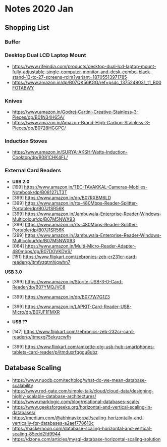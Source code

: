 # Notes 2020 Jan

## Shopping List
### Buffer

###  Desktop Dual LCD Laptop Mount
- https://www.rifeindia.com/products/desktop-dual-lcd-laptop-mount-fully-adjustable-single-computer-monitor-and-desk-combo-black-stand-13-to-27-screens-rclm?variant=18705513971785
- https://www.amazon.in/dp/B07QK56KGG/ref=psdc_1375248031_t1_B00FOTABWY

### Knives
- https://www.amazon.in/Godrej-Cartini-Creative-Stainless-3-Pieces/dp/B01N34H65A/
- https://www.amazon.in/Amazon-Brand-High-Carbon-Stainless-3-Pieces/dp/B0728HGGPC/

### Induction Stoves
- https://www.amazon.in/SURYA-AKSH-Watts-Induction-Cooktop/dp/B081CHK4FL/

### External Card Readers
- **USB 2.0**
- [199] https://www.amazon.in/TEC-TAVAKKAL-Cameras-Mobiles-Notebook/dp/B08127LT3T
- [399] https://www.amazon.in/dp/B07RXBM6LD
- [399] https://www.amazon.in/rts-480Mbps-Reader-Splitter-Portable/dp/B07J1SR56K
- [399] https://www.amazon.in/Jambuwala-Enterprise-Reader-Windows-Multicolour/dp/B07M5NWX93
- [399] https://www.amazon.in/rts-480Mbps-Reader-Splitter-Portable/dp/B07J1SR56K
- [299] https://www.amazon.in/Jambuwala-Enterprise-Reader-Windows-Multicolour/dp/B07M5NWX93
- [064] https://www.amazon.in/Multi-Micro-Reader-Adapter-480mbps/dp/B07DGVKDVS/
- [151] https://www.flipkart.com/zebronics-zeb-cr231cr-card-reader/p/itmfyzqtmhjqwhn7

 **USB 3.0**
- [399] https://www.amazon.in/Storite-USB-3-0-Card-Reader/dp/B07YMQJVC8
- [399] https://www.amazon.in/dp/B077W7G1Z3
- [399] https://www.amazon.in/LAPKIT-Card-Reader-USB-Micro/dp/B07JF1FMXR

- **USB ??**
- [147] https://www.flipkart.com/zebronics-zeb-232cr-card-reader/p/itmexg75ekyzcwfh
- [399] https://www.flipkart.com/amkette-otg-usb-hub-smartphones-tablets-card-reader/p/itmduxrfqggu8ubz


## Database Scaling
- https://www.nuodb.com/techblog/what-do-we-mean-database-scalability
- https://www.red-gate.com/simple-talk/cloud/cloud-data/designing-highly-scalable-database-architectures/
- https://www.marklogic.com/blog/relational-databases-scale/
- https://www.geeksforgeeks.org/horizontal-and-vertical-scaling-in-databases/
- https://medium.com/@abhinavkorpal/scaling-horizontally-and-vertically-for-databases-a2aef778610c
- https://hackernoon.com/database-scaling-horizontal-and-vertical-scaling-85edd2fd9944
- https://dzone.com/articles/mysql-database-horizontal-scaling-solution


